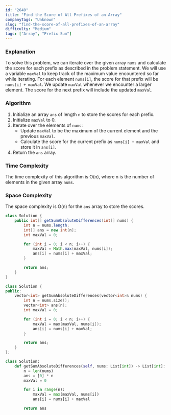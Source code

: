 ```yaml
---
id: "2640"
title: "Find the Score of All Prefixes of an Array"
companyTags: "Unknown"
slug: "find-the-score-of-all-prefixes-of-an-array"
difficulty: "Medium"
tags: ["Array", "Prefix Sum"]
---
```


### Explanation
To solve this problem, we can iterate over the given array `nums` and calculate the score for each prefix as described in the problem statement. We will use a variable `maxVal` to keep track of the maximum value encountered so far while iterating. For each element `nums[i]`, the score for that prefix will be `nums[i] + maxVal`. We update `maxVal` whenever we encounter a larger element. The score for the next prefix will include the updated `maxVal`.

### Algorithm
1. Initialize an array `ans` of length `n` to store the scores for each prefix.
2. Initialize `maxVal` to 0.
3. Iterate over the elements of `nums`:
   - Update `maxVal` to be the maximum of the current element and the previous `maxVal`.
   - Calculate the score for the current prefix as `nums[i] + maxVal` and store it in `ans[i]`.
4. Return the `ans` array.

### Time Complexity
The time complexity of this algorithm is O(n), where n is the number of elements in the given array `nums`.

### Space Complexity
The space complexity is O(n) for the `ans` array to store the scores.
```java
class Solution {
    public int[] getSumAbsoluteDifferences(int[] nums) {
        int n = nums.length;
        int[] ans = new int[n];
        int maxVal = 0;

        for (int i = 0; i < n; i++) {
            maxVal = Math.max(maxVal, nums[i]);
            ans[i] = nums[i] + maxVal;
        }

        return ans;
    }
}
```

```cpp
class Solution {
public:
    vector<int> getSumAbsoluteDifferences(vector<int>& nums) {
        int n = nums.size();
        vector<int> ans(n);
        int maxVal = 0;

        for (int i = 0; i < n; i++) {
            maxVal = max(maxVal, nums[i]);
            ans[i] = nums[i] + maxVal;
        }

        return ans;
    }
};
```

```python
class Solution:
    def getSumAbsoluteDifferences(self, nums: List[int]) -> List[int]:
        n = len(nums)
        ans = [0] * n
        maxVal = 0

        for i in range(n):
            maxVal = max(maxVal, nums[i])
            ans[i] = nums[i] + maxVal

        return ans
```